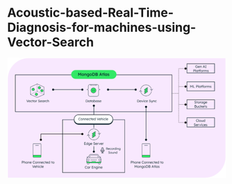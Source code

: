 # Acoustic-based-Real-Time-Diagnosis-for-machines-using-Vector-Search

![image](media/high-level-arch.png)